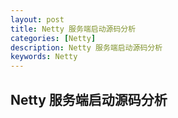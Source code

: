 ```yaml
---
layout: post
title: Netty 服务端启动源码分析
categories: [Netty]
description: Netty 服务端启动源码分析
keywords: Netty
---
```


## Netty 服务端启动源码分析
